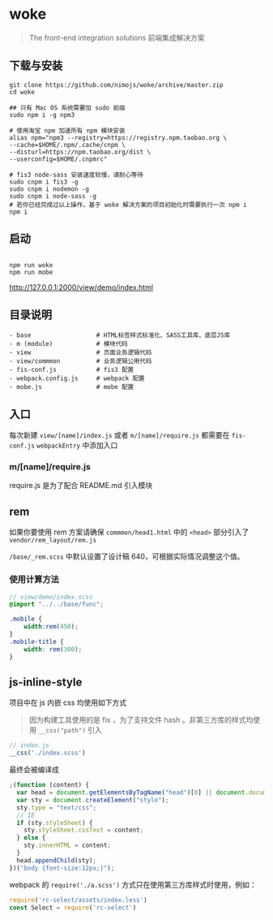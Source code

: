 # woke

> The front-end integration solutions
> 前端集成解决方案

## 下载与安装

```shell
git clone https://github.com/nimojs/woke/archive/master.zip
cd woke
```

```shell
## 只有 Mac OS 系统需要加 sudo 前缀
sudo npm i -g npm3

# 使用淘宝 npm 加速所有 npm 模块安装
alias npm="npm3 --registry=https://registry.npm.taobao.org \
--cache=$HOME/.npm/.cache/cnpm \
--disturl=https://npm.taobao.org/dist \
--userconfig=$HOME/.cnpmrc"

# fis3 node-sass 安装速度较慢，请耐心等待
sudo cnpm i fis3 -g
sudo cnpm i nodemon -g
sudo cnpm i node-sass -g
# 若你已经完成过以上操作，基于 woke 解决方案的项目初始化时需要执行一次 npm i
npm i
```

## 启动

```shell

npm run woke
npm run mobe
```
http://127.0.0.1:2000/view/demo/index.html


## 目录说明

```
- base                  # HTML标签样式标准化、SASS工具库、底层JS库
- m (module)            # 模块代码
- view                  # 页面业务逻辑代码
- view/commmon          # 业务逻辑公用代码
- fis-conf.js           # fis3 配置
- webpack.config.js     # webpack 配置
- mobe.js               # mobe 配置
```

## 入口

每次新建 `view/[name]/index.js` 或者 `m/[name]/require.js` 都需要在 `fis-conf.js` `webpackEntry` 中添加入口

### m/[name]/require.js

require.js 是为了配合 README.md 引入模块

## rem

如果你要使用 rem 方案请确保 `commmon/head1.html` 中的 `<head>` 部分引入了 `vendor/rem_layout/rem.js`

`/base/_rem.scss` 中默认设置了设计稿 640，可根据实际情况调整这个值。

### 使用计算方法

```scss
// view/demo/index.scss
@import "../../base/func";

.mobile {
    width:rem(450);
}
.mobile-title {
    width: rem(300);
}
```
## js-inline-style

项目中在 js 内嵌 css 均使用如下方式

> 因为构建工具使用的是 fis ，为了支持文件 hash 。非第三方库的样式均使用 `__css("path")` 引入

```js
// index.js
__css('./index.scss')
```

最终会被编译成

```js
;(function (content) {
  var head = document.getElementsByTagName("head")[0] || document.documentElement;
  var sty = document.createElement("style");
  sty.type = "text/css";
  // IE
  if (sty.styleSheet) {
    sty.styleSheet.cssText = content;
  } else {
    sty.innerHTML = content;
  }
  head.appendChild(sty);
})("body {font-size:12px;}");
```

webpack 的 `require('./a.scss')` 方式只在使用第三方库样式时使用，例如：

```js
require('rc-select/assets/index.less')
const Select = require('rc-select')
```
